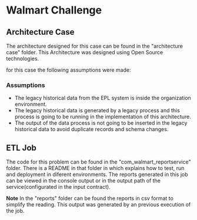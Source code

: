 # Walmart Challenge

## Architecture Case
The architecture designed for this case can be found in the "architecture case" folder. This Architecture was designed using Open Source technologies.

for this case the following assumptions were made:

### Assumptions
*	The legacy historical data from the EPL system is inside the organization environment.
* The legacy historical data is generated by a legacy process and this process is going to be running in the implementation of this architecture.
*	The output of the data process is not going to be inserted in the legacy historical data to avoid duplicate records and schema changes.


## ETL Job
The code for this problem can be found in the "com_walmart_reportservice" folder. There is a README in that folder in which explains how to test, run and deployment in diferent environments.
The reports generated in this job can be viewed in the console output or in the output path of the service(configurated in the input contract).

**Note**
In the "reports" folder can be found the reports in csv format to simplify the reading. This output was generated by an previous execution of the job.
